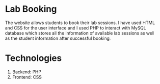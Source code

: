 # Lab Booking 

The website allows students to book their lab sessions. I have used HTML and CSS for the user interface and I used PHP to interact with MySQL database which stores all the information of available lab sessions as well as the student information after successful booking.

# Technologies
1) Backend: PHP
2) Frontend: CSS
